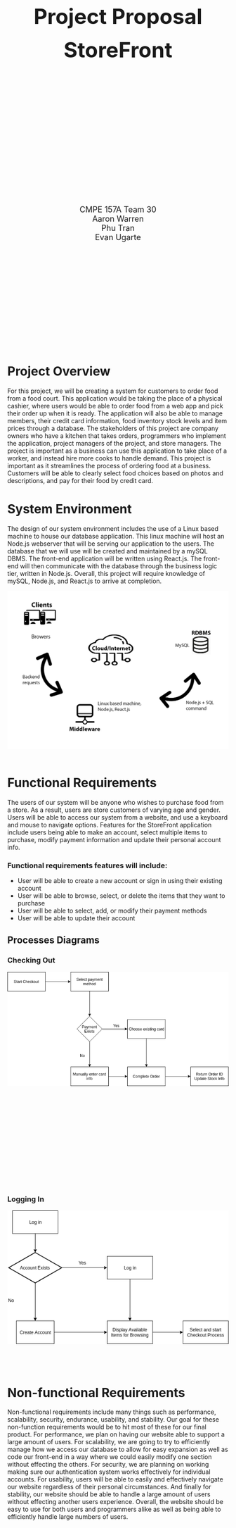 
<br />
<br />
<br />
<br />
<div><b>
<center><font size="20">Project Proposal</font></center>
<br />
<center><font size="20">StoreFront</font></center></b>
<br />
<br />
<br />
<br />
<br />
<br />
<br />
<br />
<br />
<br />
<br />
<br />
<br />
<br />
<br />
<br />
<br />
<br />
<br />
<center><font size="4">CMPE 157A Team 30</font>

<center><font size="4">Aaron Warren</font>

<center><font size="4">Phu Tran</font>

<center><font size="4">Evan Ugarte</font>
</center></div>
<br />
<br />
<br />
<br />
<br />
<br />
<br />
<br />
<br />
<br />
<br />
<br />
<br />
<br />

# Project Overview

For this project, we will be creating a system for customers to order food from a food court. This application would be taking the place of a physical cashier, where users would be able to order food from a web app and pick their order up when it is ready. The application will also be able to manage members, their credit card information, food inventory stock levels and item prices through a database. The stakeholders of this project are company owners who have a kitchen that takes orders, programmers who implement the application, project managers of the project, and store managers. The project is important as a business can use this application to take place of a worker, and instead hire more cooks to handle demand. This project is important as it streamlines the process of ordering food at a business. Customers will be able to clearly select food choices based on photos and descriptions, and pay for their food by credit card.


# System Environment

The design of our system environment includes the use of a Linux based machine to house our database application. This linux machine will host an Node.js webserver that will be serving our application to the users. The database that we will use will be created and maintained by a mySQL DBMS. The front-end application will be written using React.js. The front-end will then communicate with the database through the business logic tier, written in Node.js. Overall, this project will require knowledge of mySQL, Node.js, and React.js to arrive at completion. 

<img src="./3tier_architecture.png" />

<br />
<br />

# Functional Requirements

The users of our system will be anyone who wishes to purchase food from a store. As a result, users are store customers of varying age and gender. Users will be able to access our system from a website, and use a keyboard and mouse to navigate options. Features for the StoreFront application include users being able to make an account, select multiple items to purchase, modify payment information and update their personal account info.

### Functional requirements features will include:
- User will be able to create a new account or sign in using their existing account
- User will be able to browse, select, or delete the items that they want to purchase
- User will be able to select, add, or modify their payment methods
- User will be able to update their account


## Processes Diagrams

### Checking Out

<img src="./checkout_process.png" />

<br />
<br />
<br />
<br />
<br />
<br />
<br />
<br />
<br />
<br />
<br />
<br />
<br />
<br />

### Logging In

<img src="./process_diagram.png" />

<br />
<br />
<br />
<br />

# Non-functional Requirements

Non-functional requirements include many things such as performance, scalability, security, endurance, usability, and stability. Our goal for these non-function requirements would be to hit most of these for our final product. For performance, we plan on having our website able to support a large amount of users. For scalability, we are going to try to efficiently manage how we access our database to allow for easy expansion as well as code our front-end in a way where we could easily modify one section without effecting the others. For security, we are planning on working making sure our authentication system works effectively for individual accounts. For usability, users will be able to easily and effectively navigate our website regardless of their personal circumstances. And finally for stability, our website should be able to handle a large amount of users without effecting another users experience. Overall, the website should be easy to use for both users and programmers alike as well as being able to efficiently handle large numbers of users.
